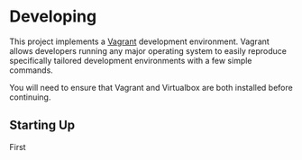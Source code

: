 # Developing

This project implements a [Vagrant](http://vagrantup.com) development environment.
Vagrant allows developers running any major operating system to easily reproduce
specifically tailored development environments with a few simple commands.

You will need to ensure that Vagrant and Virtualbox are both installed before
continuing.

## Starting Up

First
